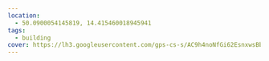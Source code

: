 ```yaml
---
location:
  - 50.0900054145819, 14.415460018945941
tags:
  - building
cover: https://lh3.googleusercontent.com/gps-cs-s/AC9h4noNfGi62EsnxwsBbqgAvX7E1BiQY7wHox_pqZsLe8Rsq_TnsY6fZ8xYYKE6UdHUVyZ-QajFsgkx_LWxhf0ybsQDdmVOuB8It5dOEUaHcceiUaTIhbEiRMCC1cf_vahdEBGSXrwI=w408-h307-k-no
---
```

